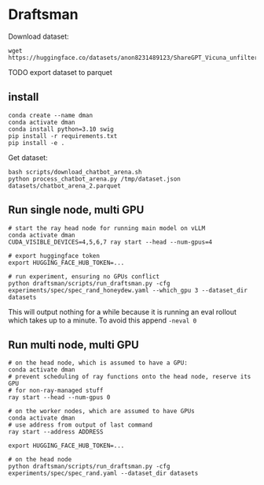 # Draftsman

Download dataset:

```
wget https://huggingface.co/datasets/anon8231489123/ShareGPT_Vicuna_unfiltered/resolve/main/ShareGPT_V3_unfiltered_cleaned_split.json
```

TODO export dataset to parquet

## install

```
conda create --name dman
conda activate dman
conda install python=3.10 swig
pip install -r requirements.txt
pip install -e .
```

Get dataset:

```
bash scripts/download_chatbot_arena.sh
python process_chatbot_arena.py /tmp/dataset.json datasets/chatbot_arena_2.parquet
```


## Run single node, multi GPU

```
# start the ray head node for running main model on vLLM
conda activate dman
CUDA_VISIBLE_DEVICES=4,5,6,7 ray start --head --num-gpus=4

# export huggingface token
export HUGGING_FACE_HUB_TOKEN=...

# run experiment, ensuring no GPUs conflict
python draftsman/scripts/run_draftsman.py -cfg experiments/spec/spec_rand_honeydew.yaml --which_gpu 3 --dataset_dir datasets
```

This will output nothing for a while because it is running an eval rollout which takes up to a minute. To avoid this append `-neval 0`

## Run multi node, multi GPU

```
# on the head node, which is assumed to have a GPU:
conda activate dman
# prevent scheduling of ray functions onto the head node, reserve its GPU
# for non-ray-managed stuff
ray start --head --num-gpus 0

# on the worker nodes, which are assumed to have GPUs
conda activate dman
# use address from output of last command
ray start --address ADDRESS

export HUGGING_FACE_HUB_TOKEN=...

# on the head node
python draftsman/scripts/run_draftsman.py -cfg experiments/spec/spec_rand.yaml --dataset_dir datasets
```
